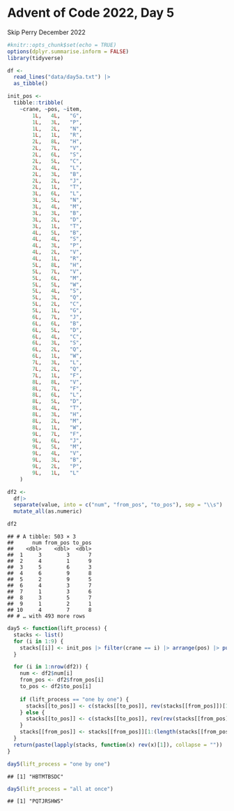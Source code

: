 Advent of Code 2022, Day 5
================
Skip Perry
December 2022

``` r
#knitr::opts_chunk$set(echo = TRUE)
options(dplyr.summarise.inform = FALSE)
library(tidyverse)
```

``` r
df <- 
  read_lines("data/day5a.txt") |> 
  as_tibble()

init_pos <- 
  tibble::tribble(
    ~crane, ~pos, ~item,
        1L,   4L,   "G",
        1L,   3L,   "P",
        1L,   2L,   "N",
        1L,   1L,   "R",
        2L,   8L,   "H",
        2L,   7L,   "V",
        2L,   6L,   "S",
        2L,   5L,   "C",
        2L,   4L,   "L",
        2L,   3L,   "B",
        2L,   2L,   "J",
        2L,   1L,   "T",
        3L,   6L,   "L",
        3L,   5L,   "N",
        3L,   4L,   "M",
        3L,   3L,   "B",
        3L,   2L,   "D",
        3L,   1L,   "T",
        4L,   5L,   "B",
        4L,   4L,   "S",
        4L,   3L,   "P",
        4L,   2L,   "V",
        4L,   1L,   "R",
        5L,   8L,   "H",
        5L,   7L,   "V",
        5L,   6L,   "M",
        5L,   5L,   "W",
        5L,   4L,   "S",
        5L,   3L,   "Q",
        5L,   2L,   "C",
        5L,   1L,   "G",
        6L,   7L,   "J",
        6L,   6L,   "B",
        6L,   5L,   "D",
        6L,   4L,   "C",
        6L,   3L,   "S",
        6L,   2L,   "Q",
        6L,   1L,   "W",
        7L,   3L,   "L",
        7L,   2L,   "Q",
        7L,   1L,   "F",
        8L,   8L,   "V",
        8L,   7L,   "F",
        8L,   6L,   "L",
        8L,   5L,   "D",
        8L,   4L,   "T",
        8L,   3L,   "H",
        8L,   2L,   "M",
        8L,   1L,   "W",
        9L,   7L,   "F",
        9L,   6L,   "J",
        9L,   5L,   "M",
        9L,   4L,   "V",
        9L,   3L,   "B",
        9L,   2L,   "P",
        9L,   1L,   "L"
    )
```

``` r
df2 <- 
  df|> 
  separate(value, into = c("num", "from_pos", "to_pos"), sep = "\\s") |> 
  mutate_all(as.numeric)

df2
```

    ## # A tibble: 503 × 3
    ##      num from_pos to_pos
    ##    <dbl>    <dbl>  <dbl>
    ##  1     3        3      7
    ##  2     4        1      9
    ##  3     5        6      3
    ##  4     6        9      8
    ##  5     2        9      5
    ##  6     4        3      7
    ##  7     1        3      6
    ##  8     3        5      7
    ##  9     1        2      1
    ## 10     4        7      8
    ## # … with 493 more rows

``` r
day5 <- function(lift_process) {
  stacks <- list()
  for (i in 1:9) {
    stacks[[i]] <- init_pos |> filter(crane == i) |> arrange(pos) |> pull(item)
  }

  for (i in 1:nrow(df2)) {
    num <- df2$num[i]
    from_pos <- df2$from_pos[i]
    to_pos <- df2$to_pos[i]
  
    if (lift_process == "one by one") {
      stacks[[to_pos]] <- c(stacks[[to_pos]], rev(stacks[[from_pos]])[1:num])
    } else {
      stacks[[to_pos]] <- c(stacks[[to_pos]], rev(rev(stacks[[from_pos]])[1:num]))
    }
    stacks[[from_pos]] <- stacks[[from_pos]][1:(length(stacks[[from_pos]]) - num)]
  }
  return(paste(lapply(stacks, function(x) rev(x)[1]), collapse = ""))
}
```

``` r
day5(lift_process = "one by one")
```

    ## [1] "HBTMTBSDC"

``` r
day5(lift_process = "all at once")
```

    ## [1] "PQTJRSHWS"
